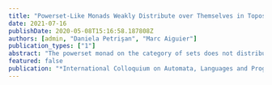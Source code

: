 ```yaml
---
title: "Powerset-Like Monads Weakly Distribute over Themselves in Toposes and Compact Hausdorff Spaces"
date: 2021-07-16
publishDate: 2020-05-08T15:16:58.187808Z
authors: [admin, "Daniela Petrişan", "Marc Aiguier"]
publication_types: ["1"]
abstract: "The powerset monad on the category of sets does not distribute over itself. Nevertheless a weaker form of distributive law of the powerset monad over itself exists and it essentially stems from the canonical Egli-Milner extension of the powerset to the category of relations. On the other hand, any regular category yields a category of relations, and some regular categories also possess a powerset-like monad, as is the Vietoris monad on compact Hausdorff spaces. We derive the Egli-Milner extension in three different frameworks: sets, toposes, and compact Hausdorff spaces. We prove that it corresponds to a monotone weak distributive law in each case by showing that the multiplication extends to relations but the unit does not. We provide an application to coalgebraic determinization of alternating automata."
featured: false
publication: "*International Colloquium on Automata, Languages and Programming*"
---
```



